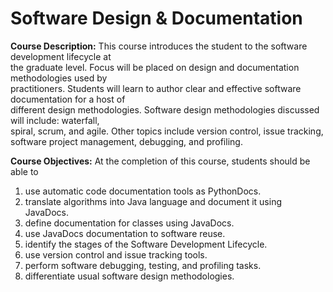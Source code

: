 # Software Design & Documentation  

**Course Description:** This	course	introduces	the	student	to	the	software	development	lifecycle	at	
the	graduate	level.	Focus	will	be	placed	on	design	and	documentation	methodologies	used	by	
practitioners.	Students	will	learn	to	author	clear	and	effective	software	documentation	for	a	host	of	
different	design	methodologies.	Software	design	methodologies	discussed	will	include:	waterfall,	
spiral,	scrum,	and	agile.	Other	topics	include	version	control,	issue	tracking,	software	project	
management,	debugging,	and	profiling.  
  
**Course	Objectives:**	At	the	completion	of	this	course,	students	should	be	able	to	
1. use	automatic	code	documentation	tools	as	PythonDocs.
2. translate	algorithms	into	Java	language	and	document	it	using	JavaDocs.
3. define	documentation	for	classes	using	JavaDocs.
4. use	JavaDocs	documentation	to	software	reuse.
5. identify	the	stages	of		the	Software	Development	Lifecycle.
6. use	version	control	and	issue	tracking	tools.
7. perform	software	debugging,	testing,	and	profiling	tasks.
8. differentiate	usual	software	design	methodologies.
